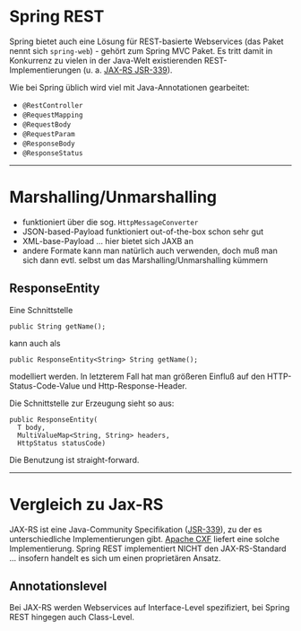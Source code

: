 # Spring REST
Spring bietet auch eine Lösung für REST-basierte Webservices (das Paket nennt sich ``spring-web``) - gehört zum Spring MVC Paket. Es tritt damit in Konkurrenz zu vielen in der Java-Welt existierenden REST-Implementierungen (u. a. [JAX-RS JSR-339](https://jcp.org/en/jsr/detail?id=339)). 

Wie bei Spring üblich wird viel mit Java-Annotationen gearbeitet:

* ``@RestController``
* ``@RequestMapping``
* ``@RequestBody``
* ``@RequestParam``
* ``@ResponseBody``
* ``@ResponseStatus``

---

# Marshalling/Unmarshalling
* funktioniert über die sog. ``HttpMessageConverter``
* JSON-based-Payload funktioniert out-of-the-box schon sehr gut
* XML-base-Payload ... hier bietet sich JAXB an
* andere Formate kann man natürlich auch verwenden, doch muß man sich dann evtl. selbst um das Marshalling/Unmarshalling kümmern

## ResponseEntity
Eine Schnittstelle

    public String getName();
    
kann auch als 

    public ResponseEntity<String> String getName();

modelliert werden. In letzterem Fall hat man größeren Einfluß auf den HTTP-Status-Code-Value und Http-Response-Header.

Die Schnittstelle zur Erzeugung sieht so aus:

    public ResponseEntity(
      T body, 
      MultiValueMap<String, String> headers, 
      HttpStatus statusCode)
    
Die Benutzung ist straight-forward.

---

# Vergleich zu Jax-RS
JAX-RS ist eine Java-Community Specifikation ([JSR-339](https://jcp.org/en/jsr/detail?id=339)), zu der es unterschiedliche Implementierungen gibt. [Apache CXF](http://cxf.apache.org/docs/jax-rs.html) liefert eine solche Implementierung. Spring REST implementiert NICHT den JAX-RS-Standard ... insofern handelt es sich um einen proprietären Ansatz.

## Annotationslevel

Bei JAX-RS werden Webservices auf Interface-Level spezifiziert, bei Spring REST hingegen auch Class-Level.